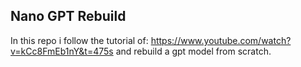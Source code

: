 ## Nano GPT Rebuild

In this repo i follow the tutorial of: https://www.youtube.com/watch?v=kCc8FmEb1nY&t=475s
and rebuild a gpt model from scratch.
